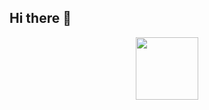 ## Hi there 👋
<div id="header" align="center">
  <img src="https://giphy.com/embed/lcs5BL0NIM4WMv61a9" width="100"/>
</div>
<!--
**GennadiiPaninov/GennadiiPaninov** is a ✨ _special_ ✨ repository because its `README.md` (this file) appears on your GitHub profile.

Here are some ideas to get you started:

- 🔭 I’m currently working on ...
- 🌱 I’m currently learning ...
- 👯 I’m looking to collaborate on ...
- 🤔 I’m looking for help with ...
- 💬 Ask me about ...
- 📫 How to reach me: ...
- 😄 Pronouns: ...
- ⚡ Fun fact: ...
-->
